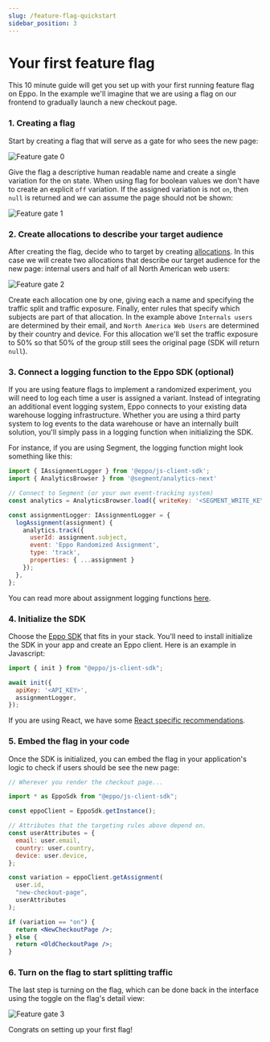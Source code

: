 ```yaml
---
slug: /feature-flag-quickstart
sidebar_position: 3
---
```


# Your first feature flag

This 10 minute guide will get you set up with your first running feature flag on Eppo. In the example we'll imagine that we are using a flag on our frontend to gradually launch a new checkout page.

### 1. Creating a flag

Start by creating a flag that will serve as a gate for who sees the new page:

![Feature gate 0](/img/feature-flagging/feature-gate-0.png)

Give the flag a descriptive human readable name and create a single variation for the on state. When using flag for boolean values we don't have to create an explicit `off` variation. If the assigned variation is not `on`, then `null` is returned and we can assume the page should not be shown:

![Feature gate 1](/img/feature-flagging/feature-gate-1.png)

### 2. Create allocations to describe your target audience

After creating the flag, decide who to target by creating [allocations](/feature-flags#allocations). In this case we will create two allocations that describe our target audience for the new page: internal users and half of all North American web users:

![Feature gate 2](/img/feature-flagging/feature-gate-2.png)

Create each allocation one by one, giving each a name and specifying the traffic split and traffic exposure. Finally, enter rules that specify which subjects are part of that allocation. In the example above `Internals users` are determined by their email, and `North America Web Users` are determined by their country and device. For this allocation we'll set the traffic exposure to 50% so that 50% of the group still sees the original page (SDK will return `null`).

### 3. Connect a logging function to the Eppo SDK (optional)

If you are using feature flags to implement a randomized experiment, you will need to log each time a user is assigned a variant. Instead of integrating an additional event logging system, Eppo connects to your existing data warehouse logging infrastructure. Whether you are using a third party system to log events to the data warehouse or have an internally built solution, you'll simply pass in a logging function when initializing the SDK. 

For instance, if you are using Segment, the logging function might look something like this:

```jsx
import { IAssignmentLogger } from '@eppo/js-client-sdk';
import { AnalyticsBrowser } from '@segment/analytics-next'

// Connect to Segment (or your own event-tracking system)
const analytics = AnalyticsBrowser.load({ writeKey: '<SEGMENT_WRITE_KEY>' })

const assignmentLogger: IAssignmentLogger = {
  logAssignment(assignment) {
    analytics.track({
      userId: assignment.subject,
      event: 'Eppo Randomized Assignment',
      type: 'track',
      properties: { ...assignment }
    });
  },
};
```

You can read more about assignment logging functions [here](/how-tos/event-logging/).

### 4. Initialize the SDK

Choose the [Eppo SDK](/feature-flags/sdks) that fits in your stack. You'll need to install initialize the SDK in your app and create an Eppo client. Here is an example in Javascript:

```javascript
import { init } from "@eppo/js-client-sdk";

await init({
  apiKey: '<API_KEY>',
  assignmentLogger,
});
```

If you are using React, we have some [React specific recommendations](../feature-flags/sdks/javascript#usage-in-react).

### 5. Embed the flag in your code

Once the SDK is initialized, you can embed the flag in your application's logic to check if users should be see the new page:

```jsx
// Wherever you render the checkout page...

import * as EppoSdk from "@eppo/js-client-sdk";

const eppoClient = EppoSdk.getInstance();

// Attributes that the targeting rules above depend on.
const userAttributes = {
  email: user.email,
  country: user.country,
  device: user.device,
};

const variation = eppoClient.getAssignment(
  user.id,
  "new-checkout-page",
  userAttributes
);

if (variation == "on") {
  return <NewCheckoutPage />;
} else {
  return <OldCheckoutPage />;
}
```

### 6. Turn on the flag to start splitting traffic

The last step is turning on the flag, which can be done back in the interface using the toggle on the flag's detail view:

![Feature gate 3](/img/feature-flagging/feature-gate-3.png)

Congrats on setting up your first flag!
